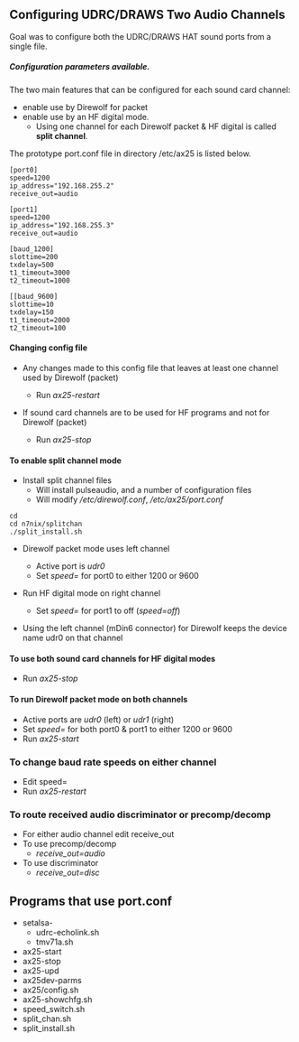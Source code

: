 ## Configuring UDRC/DRAWS Two Audio Channels

Goal was to configure both the UDRC/DRAWS HAT sound ports from a single file.

##### Configuration parameters available.

The two main features that can be configured for each sound card channel:

* enable use by Direwolf for packet
* enable use by an HF digital mode.
  * Using one channel for each Direwolf packet & HF digital is called __split channel__.

The prototype port.conf file in directory /etc/ax25 is listed below.

```
[port0]
speed=1200
ip_address="192.168.255.2"
receive_out=audio

[port1]
speed=1200
ip_address="192.168.255.3"
receive_out=audio

[baud_1200]
slottime=200
txdelay=500
t1_timeout=3000
t2_timeout=1000

[[baud_9600]
slottime=10
txdelay=150
t1_timeout=2000
t2_timeout=100
```

#### Changing config file
* Any changes made to this config file that leaves at least one channel used by Direwolf (packet)
  * Run _ax25-restart_

* If sound card channels are to be used for HF programs and not for Direwolf (packet)
  * Run _ax25-stop_

#### To enable split channel mode

* Install split channel files
  * Will install pulseaudio, and a number of configuration files
  * Will modify _/etc/direwolf.conf_, _/etc/ax25/port.conf_
```
cd
cd n7nix/splitchan
./split_install.sh
```

* Direwolf packet mode uses left channel
  * Active port is _udr0_
  * Set _speed=_ for port0 to either 1200 or 9600
* Run HF digital mode on right channel
  * Set _speed=_ for port1 to off (_speed=off_)

* Using the left channel (mDin6 connector) for Direwolf keeps the device
name udr0 on that channel


#### To use both sound card channels for HF digital modes

* Run _ax25-stop_

#### To run Direwolf packet mode on both channels

* Active ports are _udr0_ (left) or _udr1_ (right)
* Set _speed=_ for both port0 & port1 to either 1200 or 9600
* Run _ax25-start_

### To change baud rate speeds on either channel

* Edit speed=
* Run _ax25-restart_

### To route received audio discriminator or precomp/decomp
* For either audio channel edit receive_out
* To use precomp/decomp
  * _receive_out=audio_
* To use discriminator
  * _receive_out=disc_


## Programs that use port.conf

* setalsa-
  * udrc-echolink.sh
  * tmv71a.sh
* ax25-start
* ax25-stop
* ax25-upd
* ax25dev-parms
* ax25/config.sh
* ax25-showchfg.sh
* speed_switch.sh
* split_chan.sh
* split_install.sh
